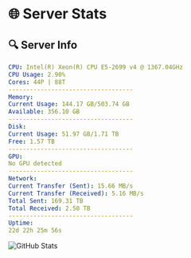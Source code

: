 # 🌐 Server Stats
## 🔍 Server Info
```yaml
CPU: Intel(R) Xeon(R) CPU E5-2699 v4 @ 1367.04GHz
CPU Usage: 2.90%
Cores: 44P | 88T
-----------------------------------
Memory:
Current Usage: 144.17 GB/503.74 GB
Available: 356.10 GB
-----------------------------------
Disk:
Current Usage: 51.97 GB/1.71 TB
Free: 1.57 TB
-----------------------------------
GPU:
No GPU detected
-----------------------------------
Network:
Current Transfer (Sent): 15.66 MB/s
Current Transfer (Received): 5.16 MB/s
Total Sent: 169.31 TB
Total Received: 2.50 TB
-----------------------------------
Uptime:
22d 22h 25m 56s
```
![GitHub Stats](https://img.shields.io/badge/Updated-2025-03-02_21:09:14-blue)